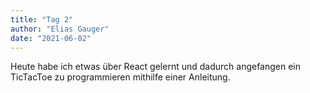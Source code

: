 ```yaml
---
title: "Tag 2"
author: "Elias Gauger"
date: "2021-06-02"
---
```


Heute habe ich etwas über React gelernt und dadurch angefangen ein TicTacToe zu programmieren mithilfe einer Anleitung.